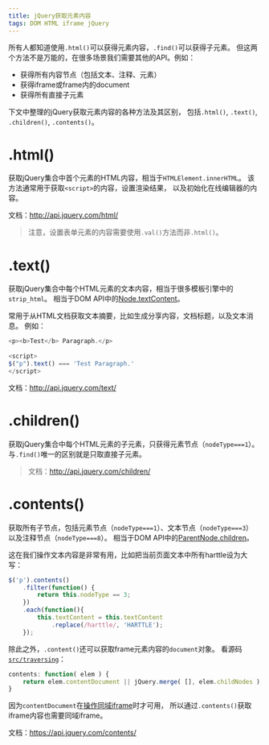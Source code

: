 ```yaml
---
title: jQuery获取元素内容
tags: DOM HTML iframe jQuery
---
```


所有人都知道使用`.html()`可以获得元素内容，`.find()`可以获得子元素。
但这两个方法不是万能的，在很多场景我们需要其他的API。例如：

* 获得所有内容节点（包括文本、注释、元素）
* 获得iframe或frame内的document
* 获得所有直接子元素

下文中整理的jQuery获取元素内容的各种方法及其区别，
包括`.html()`, `.text()`, `.children()`, `.contents()`。

<!--more-->

# .html()

获取jQuery集合中首个元素的HTML内容，相当于`HTMLElement.innerHTML`。
该方法通常用于获取`<script>`的内容，设置渲染结果，
以及初始化在线编辑器的内容。

文档：<http://api.jquery.com/html/>

> 注意，设置表单元素的内容需要使用`.val()`方法而非`.html()`。

# .text()

获取jQuery集合中每个HTML元素的文本内容，相当于很多模板引擎中的`strip_html`。
相当于DOM API中的[Node.textContent][textContent]。

常用于从HTML文档获取文本摘要，比如生成分享内容，文档标题，以及文本消息。
例如：

```javascript
<p><b>Test</b> Paragraph.</p>
 
<script>
$("p").text() === 'Test Paragraph.'
</script>
```

文档：<http://api.jquery.com/text/>

# .children()

获取jQuery集合中每个HTML元素的子元素，只获得元素节点（`nodeType===1`）。
与`.find()`唯一的区别就是只取直接子元素。

> 文档：<http://api.jquery.com/children/>

# .contents()

获取所有子节点，包括元素节点（`nodeType===1`）、文本节点（`nodeType===3`）
以及注释节点（`nodeType===8`）。
相当于DOM API中的[ParentNode.children][children]。

这在我们操作文本内容是非常有用，比如把当前页面文本中所有harttle设为大写：

```javascript
$('p').contents()
    .filter(function() { 
        return this.nodeType == 3; 
    })
    .each(function(){
        this.textContent = this.textContent
            .replace(/harttle/, 'HARTTLE');
    });
```

除此之外，`.content()`还可以获取frame元素内容的`document`对象。
看源码[`src/traversing`][src/traversing]：

```javascript
contents: function( elem ) {
    return elem.contentDocument || jQuery.merge( [], elem.childNodes );
}
```

因为`contentDocument`在[操作同域iframe][iframe-script-injection]时才可用，
所以通过`.contents()`获取iframe内容也需要同域iframe。

文档：<https://api.jquery.com/contents/>

[src/traversing]: https://github.com/jquery/jquery/blob/master/src/traversing.js
[children]: https://developer.mozilla.org/zh-CN/docs/Web/API/ParentNode.children
[iframe-script-injection]: /2016/04/14/iframe-script-injection.html
[textContent]: https://developer.mozilla.org/zh-CN/docs/Web/API/Node/textContent
